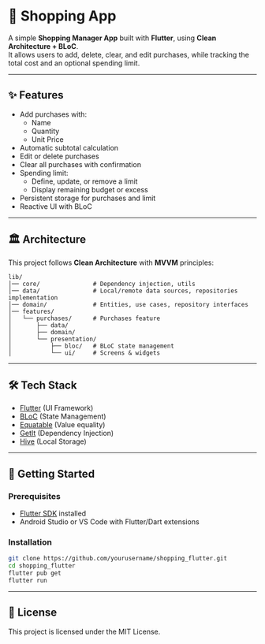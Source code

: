 # 🛒 Shopping App

A simple **Shopping Manager App** built with **Flutter**, using **Clean Architecture + BLoC**.  
It allows users to add, delete, clear, and edit purchases, while tracking the total cost and an optional spending limit.

---

## ✨ Features

- Add purchases with:
  - Name
  - Quantity
  - Unit Price
- Automatic subtotal calculation
- Edit or delete purchases
- Clear all purchases with confirmation
- Spending limit:
  - Define, update, or remove a limit
  - Display remaining budget or excess
- Persistent storage for purchases and limit
- Reactive UI with BLoC

---

## 🏛️ Architecture

This project follows **Clean Architecture** with **MVVM** principles:

```
lib/
│── core/               # Dependency injection, utils
│── data/               # Local/remote data sources, repositories implementation
│── domain/             # Entities, use cases, repository interfaces
│── features/
│   └── purchases/      # Purchases feature
│       ├── data/       
│       ├── domain/     
│       └── presentation/
│           ├── bloc/   # BLoC state management
│           └── ui/     # Screens & widgets
```

---

## 🛠️ Tech Stack

- [Flutter](https://flutter.dev/) (UI Framework)
- [BLoC](https://bloclibrary.dev/) (State Management)
- [Equatable](https://pub.dev/packages/equatable) (Value equality)
- [GetIt](https://pub.dev/packages/get_it) (Dependency Injection)
- [Hive](https://pub.dev/packages/hive) (Local Storage)

---

## 🚀 Getting Started

### Prerequisites
- [Flutter SDK](https://docs.flutter.dev/get-started/install) installed
- Android Studio or VS Code with Flutter/Dart extensions

### Installation
```bash
git clone https://github.com/yourusername/shopping_flutter.git
cd shopping_flutter
flutter pub get
flutter run
```

---

## 📄 License

This project is licensed under the MIT License.
